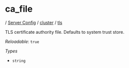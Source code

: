 # ca_file

/ [Server Config](/ref/config/index.md) / [cluster](/ref/config/cluster/index.md) / [tls](/ref/config/cluster/tls/index.md) 

TLS certificate authority file. Defaults to system trust store.

*Reloadable*: `true`

*Types*

- `string`



